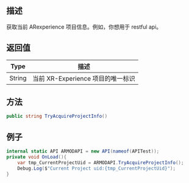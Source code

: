 ## 描述

获取当前 ARexperience 项目信息。例如，你想用于 restful api。

## 返回值

| Type                                          | 描述                              |
| --------------------------------------------- | --------------------------------- |
| <highlight color="#AE6221">String</highlight> | 当前 XR-Experience 项目的唯一标识 |

## 方法

```cs
public string TryAcquireProjectInfo()
```

## 例子

```cs
internal static API ARMODAPI = new API(nameof(APITest));
private void OnLoad(){
    var tmp_CurrentProjectUid = ARMODAPI.TryAcquireProjectInfo();
    Debug.Log($"Current Project uid:{tmp_CurrentProjectUid}");
}
```
